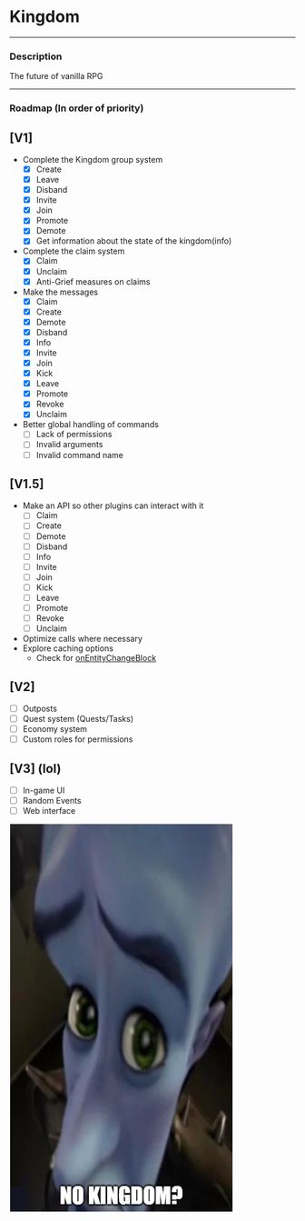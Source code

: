 # Kingdom
 ***
### Description
The future of vanilla RPG
 ***
### Roadmap (In order of priority)

## [V1]
- Complete the Kingdom group system
  - [x] Create
  - [x] Leave
  - [x] Disband
  - [x] Invite
  - [x] Join
  - [x] Promote
  - [x] Demote
  - [x] Get information about the state of the kingdom(info)
- Complete the claim system
  - [x] Claim
  - [x] Unclaim
  - [x] Anti-Grief measures on claims
- Make the messages
  - [x] Claim
  - [x] Create
  - [x] Demote
  - [x] Disband
  - [x] Info
  - [x] Invite
  - [x] Join
  - [x] Kick
  - [x] Leave
  - [x] Promote
  - [x] Revoke
  - [x] Unclaim
- Better global handling of commands
  - [ ] Lack of permissions
  - [ ] Invalid arguments
  - [ ] Invalid command name

## [V1.5]
- Make an API so other plugins can interact with it
  - [ ] Claim
  - [ ] Create
  - [ ] Demote
  - [ ] Disband
  - [ ] Info
  - [ ] Invite
  - [ ] Join
  - [ ] Kick
  - [ ] Leave
  - [ ] Promote
  - [ ] Revoke
  - [ ] Unclaim
- Optimize calls where necessary
- Explore caching options
  - Check for [onEntityChangeBlock](https://github.com/Ultracrepidarianism/Kingdom/blob/master/src/main/java/ca/ultracrepidarianism/kingdom/listener/ClaimListener.java#L76-L83)

## [V2]
- [ ] Outposts
- [ ] Quest system (Quests/Tasks)
- [ ] Economy system 
- [ ] Custom roles for permissions

## [V3] (lol)
- [ ] In-game UI
- [ ] Random Events
- [ ] Web interface

![UwU](image.png)